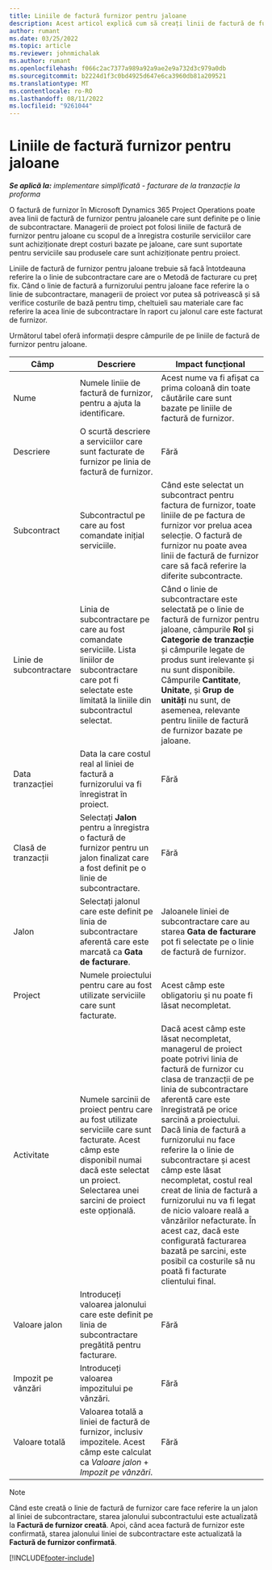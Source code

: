 ```yaml
---
title: Liniile de factură furnizor pentru jaloane
description: Acest articol explică cum să creați linii de factură de furnizor pentru jaloanele unui subcontract.
author: rumant
ms.date: 03/25/2022
ms.topic: article
ms.reviewer: johnmichalak
ms.author: rumant
ms.openlocfilehash: f066c2ac7377a989a92a9ae2e9a732d3c979a0db
ms.sourcegitcommit: b2224d1f3c0bd4925d647e6ca3960db81a209521
ms.translationtype: MT
ms.contentlocale: ro-RO
ms.lasthandoff: 08/11/2022
ms.locfileid: "9261044"
---
```

# <a name="vendor-invoice-lines-for-milestones"></a>Liniile de factură furnizor pentru jaloane

_**Se aplică la:** implementare simplificată - facturare de la tranzacție la proforma_

O factură de furnizor în Microsoft Dynamics 365 Project Operations poate avea linii de factură de furnizor pentru jaloanele care sunt definite pe o linie de subcontractare. Managerii de proiect pot folosi liniile de factură de furnizor pentru jaloane cu scopul de a înregistra costurile serviciilor care sunt achiziționate drept costuri bazate pe jaloane, care sunt suportate pentru serviciile sau produsele care sunt achiziționate pentru proiect.

Liniile de factură de furnizor pentru jaloane trebuie să facă întotdeauna referire la o linie de subcontractare care are o Metodă de facturare cu preț fix. Când o linie de factură a furnizorului pentru jaloane face referire la o linie de subcontractare, managerii de proiect vor putea să potrivească și să verifice costurile de bază pentru timp, cheltuieli sau materiale care fac referire la acea linie de subcontractare în raport cu jalonul care este facturat de furnizor.

Următorul tabel oferă informații despre câmpurile de pe liniile de factură de furnizor pentru jaloane.

| Câmp | Descriere | Impact funcțional |
| --- | --- | --- |
| Nume | Numele liniie de factură de furnizor, pentru a ajuta la identificare. | Acest nume va fi afișat ca prima coloană din toate căutările care sunt bazate pe liniile de factură de furnizor. |
| Descriere | O scurtă descriere a serviciilor care sunt facturate de furnizor pe linia de factură de furnizor. | Fără |
| Subcontract | Subcontractul pe care au fost comandate inițial serviciile. | Când este selectat un subcontract pentru factura de furnizor, toate liniile de pe factura de furnizor vor prelua acea selecție. O factură de furnizor nu poate avea linii de factură de furnizor care să facă referire la diferite subcontracte. |
| Linie de subcontractare | Linia de subcontractare pe care au fost comandate serviciile. Lista liniilor de subcontractare care pot fi selectate este limitată la liniile din subcontractul selectat. | Când o linie de subcontractare este selectată pe o linie de factură de furnizor pentru jaloane, câmpurile **Rol** și **Categorie de tranzacție** și câmpurile legate de produs sunt irelevante și nu sunt disponibile. Câmpurile **Cantitate**, **Unitate**, și **Grup de unități** nu sunt, de asemenea, relevante pentru liniile de factură de furnizor bazate pe jaloane. |
| Data tranzacției | Data la care costul real al liniei de factură a furnizorului va fi înregistrat în proiect. | Fără |
| Clasă de tranzacții | Selectați **Jalon** pentru a înregistra o factură de furnizor pentru un jalon finalizat care a fost definit pe o linie de subcontractare. | Fără |
| Jalon | Selectați jalonul care este definit pe linia de subcontractare aferentă care este marcată ca **Gata de facturare**. | Jaloanele liniei de subcontractare care au starea **Gata de facturare** pot fi selectate pe o linie de factură de furnizor. |
| Project | Numele proiectului pentru care au fost utilizate serviciile care sunt facturate. | Acest câmp este obligatoriu și nu poate fi lăsat necompletat. |
| Activitate | Numele sarcinii de proiect pentru care au fost utilizate serviciile care sunt facturate. Acest câmp este disponibil numai dacă este selectat un proiect. Selectarea unei sarcini de proiect este opțională. | Dacă acest câmp este lăsat necompletat, managerul de proiect poate potrivi linia de factură de furnizor cu clasa de tranzacții de pe linia de subcontractare aferentă care este înregistrată pe orice sarcină a proiectului. Dacă linia de factură a furnizorului nu face referire la o linie de subcontractare și acest câmp este lăsat necompletat, costul real creat de linia de factură a furnizorului nu va fi legat de nicio valoare reală a vânzărilor nefacturate. În acest caz, dacă este configurată facturarea bazată pe sarcini, este posibil ca costurile să nu poată fi facturate clientului final. |
| Valoare jalon | Introduceți valoarea jalonului care este definit pe linia de subcontractare pregătită pentru facturare. | Fără |
| Impozit pe vânzări | Introduceți valoarea impozitului pe vânzări. | Fără |
| Valoare totală | Valoarea totală a liniei de factură de furnizor, inclusiv impozitele. Acest câmp este calculat ca *Valoare jalon* + *Impozit pe vânzări*. | Fără |

> [!NOTE]
> Când este creată o linie de factură de furnizor care face referire la un jalon al liniei de subcontractare, starea jalonului subcontractului este actualizată la **Factură de furnizor creată**. Apoi, când acea factură de furnizor este confirmată, starea jalonului liniei de subcontractare este actualizată la **Factură de furnizor confirmată**.

[!INCLUDE[footer-include](../../includes/footer-banner.md)]
